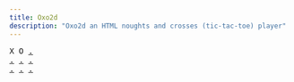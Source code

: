 ```yaml
---
title: Oxo2d 
description: "Oxo2d an HTML noughts and crosses (tic-tac-toe) player"
---
```


<pre class="oxo2d">
X O <a href="../27/">.</a>
<a href="../2k/">.</a> <a href="../33/">.</a> <a href="../3b/">.</a>
<a href="../3i/">.</a> <a href="../3o/">.</a> <a href="../3t/">.</a>
</pre>
